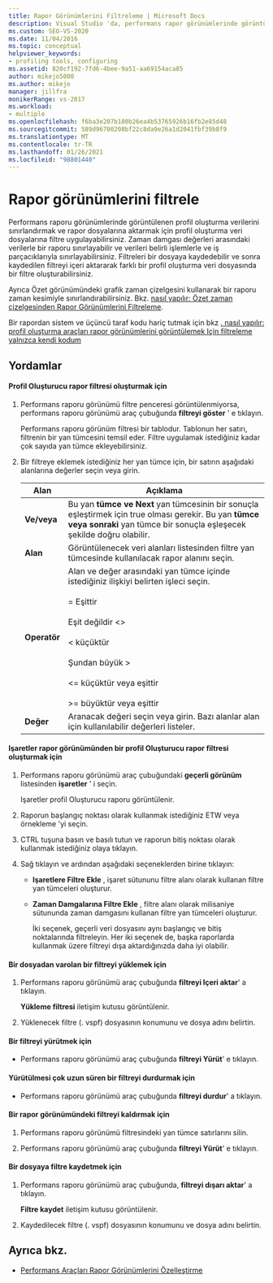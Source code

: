 ```yaml
---
title: Rapor Görünümlerini Filtreleme | Microsoft Docs
description: Visual Studio 'da, performans rapor görünümlerinde görüntülenen ve rapor dosyalarına aktarılmış profil oluşturma verilerini sınırlamak için profil oluşturma veri dosyalarına filtre uygulayın.
ms.custom: SEO-VS-2020
ms.date: 11/04/2016
ms.topic: conceptual
helpviewer_keywords:
- profiling tools, configuring
ms.assetid: 820cf192-7fd6-4bee-9a51-aa69154aca85
author: mikejo5000
ms.author: mikejo
manager: jillfra
monikerRange: vs-2017
ms.workload:
- multiple
ms.openlocfilehash: f6ba3e207b180b26ea4b53765926b16fb2e85d48
ms.sourcegitcommit: 589d96700208bf22c8da9e26a1d2041fbf39b8f9
ms.translationtype: MT
ms.contentlocale: tr-TR
ms.lasthandoff: 01/26/2021
ms.locfileid: "98801440"
---
```

# <a name="filter-report-views"></a>Rapor görünümlerini filtrele
Performans raporu görünümlerinde görüntülenen profil oluşturma verilerini sınırlandırmak ve rapor dosyalarına aktarmak için profil oluşturma veri dosyalarına filtre uygulayabilirsiniz. Zaman damgası değerleri arasındaki verilerle bir raporu sınırlayabilir ve verileri belirli işlemlerle ve iş parçacıklarıyla sınırlayabilirsiniz. Filtreleri bir dosyaya kaydedebilir ve sonra kaydedilen filtreyi içeri aktararak farklı bir profil oluşturma veri dosyasında bir filtre oluşturabilirsiniz.

 Ayrıca Özet görünümündeki grafik zaman çizelgesini kullanarak bir raporu zaman kesimiyle sınırlandırabilirsiniz. Bkz. [nasıl yapılır: Özet zaman çizelgesinden Rapor Görünümlerini Filtreleme](../profiling/how-to-filter-report-views-from-the-summary-timeline.md).

 Bir rapordan sistem ve üçüncü taraf kodu hariç tutmak için bkz [. nasıl yapılır: profil oluşturma araçları rapor görünümlerini görüntülemek Için filtreleme yalnızca kendi kodum](../profiling/how-to-filter-profiling-tools-report-views-to-display-just-my-code.md)

## <a name="procedures"></a>Yordamlar

#### <a name="to-create-a-profiler-report-filter"></a>Profil Oluşturucu rapor filtresi oluşturmak için

1. Performans raporu görünümü filtre penceresi görüntülenmiyorsa, performans raporu görünümü araç çubuğunda **filtreyi göster** ' e tıklayın.

     Performans raporu görünüm filtresi bir tablodur. Tablonun her satırı, filtrenin bir yan tümcesini temsil eder. Filtre uygulamak istediğiniz kadar çok sayıda yan tümce ekleyebilirsiniz.

2. Bir filtreye eklemek istediğiniz her yan tümce için, bir satırın aşağıdaki alanlarına değerler seçin veya girin.

    |Alan|Açıklama|
    |-----------|-----------------|
    |**Ve/veya**|Bu yan **tümce ve Next** yan tümcesinin bir sonuçla eşleştirmek için true olması gerekir. Bu yan **tümce veya sonraki** yan tümce bir sonuçla eşleşecek şekilde doğru olabilir.|
    |**Alan**|Görüntülenecek veri alanları listesinden filtre yan tümcesinde kullanılacak rapor alanını seçin.|
    |**Operatör**|Alan ve değer arasındaki yan tümce içinde istediğiniz ilişkiyi belirten işleci seçin.<br /><br /> = Eşittir<br /><br /> Eşit değildir <>  <br /><br /> < küçüktür<br /><br /> Şundan büyük ><br /><br /> <= küçüktür veya eşittir<br /><br /> >= büyüktür veya eşittir|
    |**Değer**|Aranacak değeri seçin veya girin. Bazı alanlar alan için kullanılabilir değerleri listeler.|

#### <a name="to-create-a-profiler-report-filter-from-the-marks-report-view"></a>Işaretler rapor görünümünden bir profil Oluşturucu rapor filtresi oluşturmak için

1. Performans raporu görünümü araç çubuğundaki **geçerli görünüm** listesinden **işaretler** ' i seçin.

    Işaretler profil Oluşturucu raporu görüntülenir.

2. Raporun başlangıç noktası olarak kullanmak istediğiniz ETW veya örnekleme 'yi seçin.

3. CTRL tuşuna basın ve basılı tutun ve raporun bitiş noktası olarak kullanmak istediğiniz olaya tıklayın.

4. Sağ tıklayın ve ardından aşağıdaki seçeneklerden birine tıklayın:

   - **Işaretlere Filtre Ekle** , işaret sütununu filtre alanı olarak kullanan filtre yan tümceleri oluşturur.

   - **Zaman Damgalarına Filtre Ekle** , filtre alanı olarak milisaniye sütununda zaman damgasını kullanan filtre yan tümceleri oluşturur.

     İki seçenek, geçerli veri dosyasını aynı başlangıç ve bitiş noktalarında filtreleyin. Her iki seçenek de, başka raporlarda kullanmak üzere filtreyi dışa aktardığınızda daha iyi olabilir.

#### <a name="to-load-an-existing-filter-from-a-file"></a>Bir dosyadan varolan bir filtreyi yüklemek için

1. Performans raporu görünümü araç çubuğunda **filtreyi Içeri aktar**' a tıklayın.

     **Yükleme filtresi** iletişim kutusu görüntülenir.

2. Yüklenecek filtre (. vspf) dosyasının konumunu ve dosya adını belirtin.

#### <a name="to-execute-a-filter"></a>Bir filtreyi yürütmek için

- Performans raporu görünümü araç çubuğunda **filtreyi Yürüt**' e tıklayın.

#### <a name="to-stop-a-filter-that-is-taking-too-long-to-execute"></a>Yürütülmesi çok uzun süren bir filtreyi durdurmak için

- Performans raporu görünümü araç çubuğunda **filtreyi durdur**' a tıklayın.

#### <a name="to-remove-a-filter-on-a-report-view"></a>Bir rapor görünümündeki filtreyi kaldırmak için

1. Performans raporu görünümü filtresindeki yan tümce satırlarını silin.

2. Performans raporu görünümü araç çubuğunda **filtreyi Yürüt**' e tıklayın.

#### <a name="to-save-a-filter-to-a-file"></a>Bir dosyaya filtre kaydetmek için

1. Performans raporu görünümü araç çubuğunda, **filtreyi dışarı aktar**' a tıklayın.

     **Filtre kaydet** iletişim kutusu görüntülenir.

2. Kaydedilecek filtre (. vspf) dosyasının konumunu ve dosya adını belirtin.

## <a name="see-also"></a>Ayrıca bkz.
- [Performans Araçları Rapor Görünümlerini Özelleştirme](../profiling/customizing-performance-tools-report-views.md)
